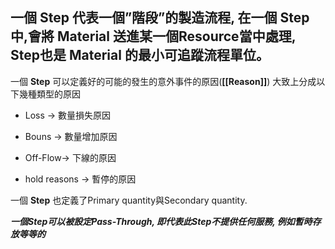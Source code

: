 ## 一個 **Step** 代表一個”**階段”**的製造流程, 在一個 **Step** 中,會將 **Material** 送進某一個**Resource**當中處理, Step也是 **Material** 的最小可追蹤流程單位。



一個 **Step** 可以定義好的可能的發生的意外事件的原因(**[[Reason]]**) 大致上分成以下幾種類型的原因

- Loss → 數量損失原因

- Bouns → 數量增加原因

- Off-Flow→ 下線的原因

- hold reasons → 暫停的原因

一個 **Step** 也定義了Primary quantity與Secondary quantity.

_**一個Step可以被設定Pass-Through, 即代表此Step不提供任何服務, 例如暫時存放等等的**_